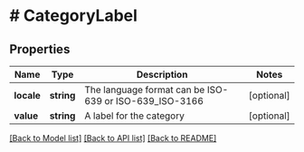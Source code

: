 # # CategoryLabel

## Properties

Name | Type | Description | Notes
------------ | ------------- | ------------- | -------------
**locale** | **string** | The language format can be ISO-639 or ISO-639_ISO-3166 | [optional]
**value** | **string** | A label for the category | [optional]

[[Back to Model list]](../../README.md#models) [[Back to API list]](../../README.md#endpoints) [[Back to README]](../../README.md)
